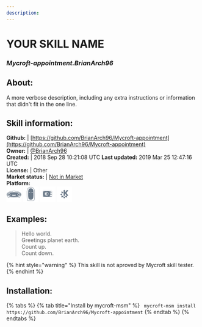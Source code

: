 ```yaml
---    
description:   
---    
```

# YOUR SKILL NAME  
### _Mycroft-appointment.BrianArch96_  
## About:  
A more verbose description, including any extra instructions or
information that didn't fit in the one line.

## Skill information:  
**Github:** | [https://github.com/BrianArch96/Mycroft-appointment](https://github.com/BrianArch96/Mycroft-appointment)  
**Owner:** | [@BrianArch96](https://github.com/BrianArch96)  
**Created:** | 2018 Sep 28 10:21:08 UTC  **Last updated:** 2019 Mar 25 12:47:16 UTC  
**License:** | Other  
**Market status:** | [Not in Market](https://market.mycroft.ai/skill/)  
**Platform:**  
 ![](../.gitbook/assets/mark-1-icon.png)  ![](../.gitbook/assets/mark-2-icon.png)  ![](../.gitbook/assets/picroft-icon.png)  ![](../.gitbook/assets/kde.png)   
## Examples:  
> Hello world.  
> Greetings planet earth.  
> Count up.  
> Count down.  
  
{% hint style="warning" %}
This skill is not aproved by Mycroft skill tester.
{% endhint %}
    
## Installation:  
{% tabs %}
{% tab title="Install by mycroft-msm" %}
``` mycroft-msm install https://github.com/BrianArch96/Mycroft-appointment```
{% endtab %}
  {% endtabs %}
  